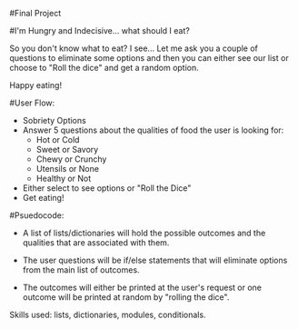 #Final Project

#I'm Hungry and Indecisive... what should I eat?

So you don't know what to eat? I see... Let me ask you a couple of questions to eliminate some options and then you can either see our list or choose to "Roll the dice" and get a random option.

Happy eating!

#User Flow:

- Sobriety Options
- Answer 5 questions about the qualities of food the user is looking for:
	- Hot or Cold
	- Sweet or Savory
	- Chewy or Crunchy
	- Utensils or None
	- Healthy or Not
- Either select to see options or "Roll the Dice"
- Get eating!

#Psuedocode:

- A list of lists/dictionaries will hold the possible outcomes and the qualities that are associated with them.

- The user questions will be if/else statements that will eliminate options from the main list of outcomes.

- The outcomes will either be printed at the user's request or one outcome will be printed at random by "rolling the dice".

Skills used: lists, dictionaries, modules, conditionals.

